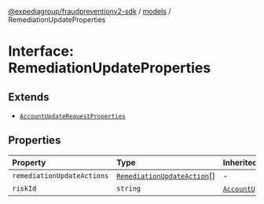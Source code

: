 [@expediagroup/fraudpreventionv2-sdk](../../index.md) / [models](../index.md) / RemediationUpdateProperties

# Interface: RemediationUpdateProperties

## Extends

- [`AccountUpdateRequestProperties`](AccountUpdateRequestProperties.md)

## Properties

| Property | Type | Inherited from |
| :------ | :------ | :------ |
| `remediationUpdateActions` | [`RemediationUpdateAction`](../classes/RemediationUpdateAction.md)[] | - |
| `riskId` | `string` | [`AccountUpdateRequestProperties`](AccountUpdateRequestProperties.md).`riskId` |
